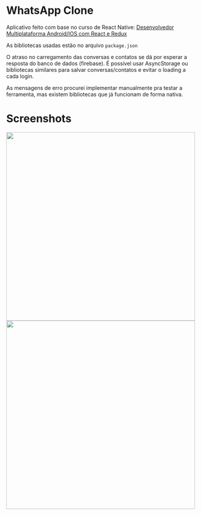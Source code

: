 # WhatsApp Clone

Aplicativo feito com base no curso de React Native: [Desenvolvedor Multiplataforma Android/IOS com React e Redux](https://www.udemy.com/desenvolvedor-multiplataforma-androidios-com-react-e-redux/)

As bibliotecas usadas estão no arquivo `package.json`

O atraso no carregamento das conversas e contatos se dá por esperar a resposta do banco de dados (firebase). É possível usar AsyncStorage ou bibliotecas similares para salvar conversas/contatos e evitar o loading a cada login.

As mensagens de erro procurei implementar manualmente pra testar a ferramenta, mas existem bibliotecas que já funcionam de forma nativa.

# Screenshots

<img src="https://user-images.githubusercontent.com/19395842/51060131-c0e59700-15d5-11e9-89c9-b772f4cae6c3.gif" height="500"> <img src="https://user-images.githubusercontent.com/19395842/51060280-68fb6000-15d6-11e9-8c3e-79a22827ab0f.gif" height="500">

